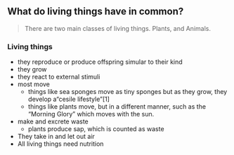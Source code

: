 ## What do living things have in common?
> There are two main classes of living things. Plants, and Animals.

### Living things
- they reproduce or produce offspring simular to their kind
- they grow
- they react to external stimuli
- most move
    - things like sea sponges move as tiny sponges but as they grow, they develop a“cesile lifestyle”[1]
    - things like plants move, but in a different manner, such as the “Morning Glory” which moves with the sun.
- make and excrete waste
    - plants produce sap, which is counted as waste
- They take in and let out air
- All living things need nutrition

